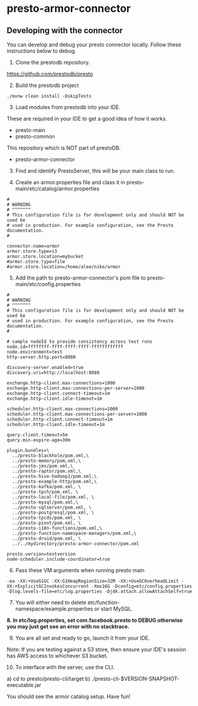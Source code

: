 # presto-armor-connector

## Developing with the connector

You can develop and debug your presto connector locally. Follow these instructions below to debug.

1. Clone the prestodb repository.

https://github.com/prestodb/presto

2. Build the prestodb project

```
./mvnw clean install -DskipTests
```

3. Load modules from prestodb into your IDE.

These are required in your IDE to get a good idea of how it works.
 * presto-main
 * presto-common
 
This repository which is NOT part of prestoDB.
 * presto-armor-connector
 
3. Find and identify PrestoServer, this will be your main class to run.

4. Create an armor.properties file and class it in presto-main/etc/catalog/armor.properties

```
#
# WARNING
# ^^^^^^^
# This configuration file is for development only and should NOT be used be
# used in production. For example configuration, see the Presto documentation.
#

connector.name=armor
armor.store.type=s3
armor.store.location=mybucket
#armor.store.type=file
#armor.store.location=/home/alee/nike/armor
```

5. Add the path to presto-armor-connector's pom file to presto-main/etc/config.properties

```
#
# WARNING
# ^^^^^^^
# This configuration file is for development only and should NOT be used be
# used in production. For example configuration, see the Presto documentation.
#

# sample nodeId to provide consistency across test runs
node.id=ffffffff-ffff-ffff-ffff-ffffffffffff
node.environment=test
http-server.http.port=8080

discovery-server.enabled=true
discovery.uri=http://localhost:8080

exchange.http-client.max-connections=1000
exchange.http-client.max-connections-per-server=1000
exchange.http-client.connect-timeout=1m
exchange.http-client.idle-timeout=1m

scheduler.http-client.max-connections=1000
scheduler.http-client.max-connections-per-server=1000
scheduler.http-client.connect-timeout=1m
scheduler.http-client.idle-timeout=1m

query.client.timeout=5m
query.min-expire-age=30m

plugin.bundles=\
  ../presto-blackhole/pom.xml,\
  ../presto-memory/pom.xml,\
  ../presto-jmx/pom.xml,\
  ../presto-raptor/pom.xml,\
  ../presto-hive-hadoop2/pom.xml,\
  ../presto-example-http/pom.xml,\
  ../presto-kafka/pom.xml, \
  ../presto-tpch/pom.xml, \
  ../presto-local-file/pom.xml, \
  ../presto-mysql/pom.xml,\
  ../presto-sqlserver/pom.xml, \
  ../presto-postgresql/pom.xml, \
  ../presto-tpcds/pom.xml, \
  ../presto-pinot/pom.xml, \
  ../presto-i18n-functions/pom.xml,\
  ../presto-function-namespace-managers/pom.xml,\
  ../presto-druid/pom.xml, \
  ../../mydirectory/presto-armor-connector/pom.xml

presto.version=testversion
node-scheduler.include-coordinator=true

```

6. Pass these VM arguments when running presto main

```
-ea -XX:+UseG1GC -XX:G1HeapRegionSize=32M -XX:+UseGCOverheadLimit -XX:+ExplicitGCInvokesConcurrent -Xmx16G -Dconfig=etc/config.properties -Dlog.levels-file=etc/log.properties -Djdk.attach.allowAttachSelf=true
```

7. You will either need to delete etc/function-namespace/example.properties or start MySQL.

**8. In etc/log.properties, set com.facebook.presto to DEBUG otherwise you may just get see an error with no stacktrace.**

9. You are all set and ready to go, launch it from your IDE.

Note: If you are testing against a S3 store, then ensure your IDE's session has AWS access to whichever S3 bucket.

10. To interface with the server, use the CLI.

a) cd to presto/presto-cli/target
b) ./presto-cli-$VERSION-SNAPSHOT-executable.jar

You should see the armor catalog setup. Have fun!

